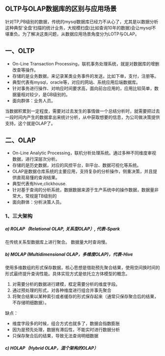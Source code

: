 ## OLTP与OLAP数据库的区别与应用场景
针对TP,PB级别的数据，传统的mysql数据库已经力不从心了，尤其是以数据分析这种典型’全盘‘扫描的统计业务，大规模扫盘(比如查询10年的数据)会让mysql不堪重负。为了解决这类问题，从数据应用场景角度分为LOTP与OLAP。

## 一、OLTP
* On-Line Transaction Processing，联机事务处理系统，就是对数据库的增删改查等操作。
* 存储的是业务数据，来记录某类业务事件的发送，比如下单，支付，注册等。
* 典型代表有mysql，oracle等，对应的网站、系统应用后端数据库。
* 针对事务进行操作、对响应时间要求高，面向前台应用的，应用比较简单，数据量相对较少，是GB级别的。
* 面向群体：业务人员。

当数据积累到一定程度，需要对过去发生的事情做一个总结分析时，就需要把过去一段时间内产生的数据拿出来统计分析，从中获取想要的信息，为公司做决策提供支持，这个就是OLAP了。

## 二、OLAP

* On-Line Analytic Processing，联机分析处理系统。通过多种不同维度审视数据，进行深层次分析。
* 存储的是历史数据，对应的风控平台，BI平台、数据可视化等系统。
* OLAP是数据仓库系统的主要应用，支持复杂的分析操作，侧重决策，并且提供直观易懂的查询结果。
* 典型代表有hive,clickhouse.
* 针对基于查询的分析系统，数据数据来源于生产系统中的操作数据，数据量非常大，常规是TB级别的
* 面向群体：分析决策人员。

### 1、三大架构

##### a) ROLAP（Relational OLAP, 关系型OLAP）, 代表-Spark

在传统关系型数据库上进行聚合。 数据量大时查询慢。

##### b) MOLAP (Multidimensional OLAP，多维度OLAP)，代表-Hive

使用多维数组的形式保存数据，核心思想是借助预先聚合结果，使用空间换时间的形式最终提升查询性能。具体实现方式是依托立方体模型的概念。

1. 对需要分析的数据进行建模，框定需要分析的维度字段。
2. 通过预处理的形式，对各种维度进行组合并事先聚合
3. 将聚合结果以某种索引或者缓存的形式保存起来（通常只保存聚合后的结果，不存储明细数据）。

缺点：

- 维度字段多的时候，组合方式也就多了，数据会指数膨胀
- 因为是预先处理，数据有滞后性，不能实时进行数据分析
- 只保存聚合后的结果，导致无法查询明细数据

##### c) HOLAP（Hybrid OLAP，混个架构的OLAP）











